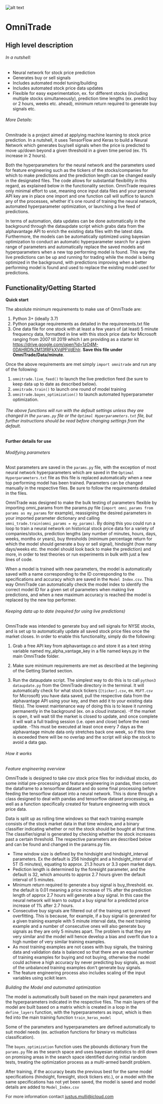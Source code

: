 ![alt text](https://github.com/justinmulli/OmniTrade/blob/master/readme%20images/logo.png)

# OmniTrade

## High level description ##

###### In a nutshell: ######
* Neural network for stock price prediction
* Generates buy or sell signals
* Includes automated model tuning/building
* Includes automated stock price data updates
* Flexible for easy experimentation, ex. for different stocks (including multiple stocks simultaneously), prediction time lengths (ex. predict buy or 2 hours, weeks etc. ahead), minimum return required to generate buy signals etc.

###### More Details: ######

Omnitrade is a project aimed at applying machine learning to stock price prediction. In a nutshell, it uses TensorFlow and Keras to build a Neural Network which generates buy/sell signals when the price is predicted to move up/down beyond a given threshold in a given time period (ex. 1% increase in 2 hours).

Both the hyperparameters for the neural network and the parameters used for feature engineering such as the tickers of the stocks/companies for which to make predictions and the prediction length can be changed easily in the designated files. The code allows for substantial flexibility in this regard, as explained below in the functionality section. OmniTrade requires only minimal effort to use, meaning once input data files and your personal API key are in place one import and one function call will suffice to launch any of the processes, whether it's one round of training the neural network, automated hyperparameter optimization, or launching a live feed of predictions.

In terms of automation, data updates can be done automatically in the background through the dataupdate script which grabs data from the alphavantage API to enrich the existing data files with the latest data. Furthermore, the models can be automatically optimized using bayesian optimization to conduct an automatic hyperparameter search for a given range of parameters and automatically replace the saved models and hyperparameters when a new top performing model is found. This way the live predictions can be up and running for trading while the model is being optimized in the background, with predictions improving when a better performing model is found and used to replace the existing model used for predictions.

## Functionality/Getting Started ##

**Quick start**

The absolute minimum requirements to make use of OmniTrade are:

1. Python 3+ (ideally 3.7)
2. Python package requirements as detailed in the requirements.txt file
3. One data file for one stock with at least a few years of (at least) 5 minute frequency data, formatted in line with this stock price data for Microsoft ranging from 2007 till 2019 which I am providing as a starter kit https://drive.google.com/open?id=1zO4M-0DAHRDfk2M13fRFkXVdPFVdEhIr. **Save this file under OmniTrade/Data/minute**.

Once the above requirements are met simply `import omnitrade` and run any of the following:
1. `omnitrade.live_feed()` to launch the live prediction feed (be sure to keep data up to date as described below).
2. `omnitrade.train()` to launch one round of model training
3. `omnitrade.bayes_optimization()` to launch automated hyperparameter optimization.

###### The above functions will run with the default settings unless they are changed in the `params.py` file or the `Optimal Hyperparameters.txt` file, but further instructions should be read before changing settings from the default. ######

**Further details for use**

###### Modifying parameters ######

Most parameters are saved in the `params.py` file, with the exception of most neural network hyperparameters which are saved in the `Optimal Hyperparameters.txt` file as this file is replaced automatically when a new top performing model has been trained. Parameters can be changed manually in the respective files. Be sure to follow the requirements detailed in the files.

OmniTrade was designed to make the bulk testing of parameters flexible by importing omni_params from the params.py file (`import omni_params from params as my_params` for example), reassigning the desired parameters in your imported parameter dictionary and calling `omni_trade.train(omni_params = my_params)`. By doing this you could run a loop to train a neural network on historical stock price data for a variety of companies/stocks, prediction lengths (any number of minutes, hours, days, weeks, months or years), buy thresholds (minimum percentage return for which the model should generate a buy or sell signal), hindsight (how many days/weeks etc. the model should look back to make the prediction) and more, in order to test theories or run experiments in bulk with just a few lines of code.

When a model is trained with new parameters, the model is automatically saved with a name corresponding to the ID corresponding to the specifications and accuracy which are saved in the `Model Index.csv`. This way OmniTrade can automatically check the model index to identify the correct model ID for a given set of parameters when making live predictions, and when a new maximum accuracy is reached the model is replaced by the new top performer.

###### Keeping data up to date (required for using live predictions) ######

OmniTrade was intended to generate buy and sell signals for NYSE stocks, and is set up to automatically update all saved stock price files once the market closes. In order to enable this functionality, simply do the following:

1. Grab a free API key from alphavantage.co and store it as a text string variable named my_alpha_vantage_key in a file named keys.py in the main OmniTrade folder. 

2. Make sure minimum requirements are met as described at the beginning of the Getting Started section.

3. Run the dataupdate script. The simplest way to do this is to call `python3 dataupdate.py` from the OmniTrade directory in the terminal. It will automatically check for what stock tickers (`[ticker].csv`, ex. `MSFT.csv` for Microsoft) you have data saved, pull the respective data from the alphavantage API using your key, and then add it to your existing data file(s). The lowest maintenance way of doing this is to leave it running permanently in the background (ex. on a cloud instance).
  -If the market is open, it will wait till the market is closed to update, and once complete it will wait a full trading session (i.e. open and close) before the next update.
  -This must be executed at least once every 7 days as the alphavantage minute data only stretches back one week, so if this time is exceeded there will be no overlap and the script will skip the stock to avoid a data gap.
  
###### How it works ######

*Feature engineering overview*

OmniTrade is designed to take csv stock price files for individual stocks, do some initial pre-processing and feature engineering in pandas, then convert the dataframe to a tensorflow dataset and do some final processing before feeding the tensorflow dataset into a neural network. This is done through a class designed to deal with pandas and tensorflow dataset processing, as well as a function specifically created for feature engineering with stock price data.

Data is split up as rolling time windows so that each training example consists of the stock market data in that time window, and a binary classifier indicating whether or not the stock should be bought at that time. The classifier/signal is generated by checking whether the stock increases past a certain threshold. The respective parameters are described below and can be found and changed in the params.py file.

* Time window size is defined by the hindsight and hindsight_interval parameters. Ex the default is 256 hindsight and a hindsight_interval of 5T (5 minutes), equating to approx. 21.3 hours or 3.3 open market days.
* Pediction length is determined by the foresight parameter, and the default is 32, which amounts to approx 2.7 hours given the default interval of 5 minutes.
* Minimum return required to generate a buy signal is buy_threshold. ex. the default is 0.01 meaning a price increase of 1% after the prediction length of approx 2.7 hours will generate a buy signal. In this case the neural network will learn to output a buy signal for a predicted price increase of 1% after 2.7 hours.
* Consecutive buy signals are filtered out of the training set to prevent overfitting. This is because, for example, if a buy signal is generated for a given training example with 5 minute interval data, the next training example and a number of consecutive ones will also generate buy signals as they are only 5 minutes apart. The problem is that they are very similar and the model will hence develop a bias and overfit due to a high number of very similar training examples.
* As most training examples are not cases with buy signals, the training data and validation data is balanced so that there are an equal number of training examples for buying and not buying, otherwise the model could achieve a high accuracy by never predicting buy signals, as most of the unbalanced training examples don't generate buy signals.
* The feature engineering process also includes scaling of the input variables using scikit learn.
 
 *Building the Model and automated optimization*
 
The model is automatically built based on the main input parameters and the hyperparameters indicated in the respective files. The main layers of the model are built based on a matrix which is created in a loop in the `define_layers` function, with the hyperparameters as input, which is then fed into the main training function `train_keras_model`

Some of the parameters and hyperparameters are defined automatically to suit model needs (ex. activation functions for binary vs multiclass classification).

The `bayes_optimization` function uses the pbounds dictionary from the `params.py` file as the search space and uses bayesian statistics to drill down on promising areas in the search space identified during initial random tests, treating the optimization process as a multi-armed bandit problem.

After training, if the accuracy beats the previous best for the same model specifications (hindsight, foresight, stock tickers etc.), or a model with the same specifications has not yet been saved, the model is saved and model details are added to `Model_Index.csv`

For more information contact justus.mulli@icloud.com
 
 


